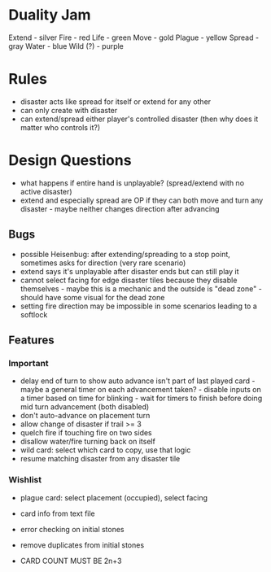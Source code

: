 # Duality Jam

Extend - silver
Fire - red
Life - green
Move - gold
Plague - yellow
Spread - gray
Water - blue
Wild (?) - purple

# Rules

- disaster acts like spread for itself or extend for any other
- can only create with disaster
- can extend/spread either player's controlled disaster (then why does it matter who controls it?)

# Design Questions

- what happens if entire hand is unplayable? (spread/extend with no active disaster)
- extend and especially spread are OP if they can both move and turn any disaster
        - maybe neither changes direction after advancing

## Bugs

- possible Heisenbug: after extending/spreading to a stop point, sometimes asks
  for direction (very rare scenario)
- extend says it's unplayable after disaster ends but can still play it
- cannot select facing for edge disaster tiles because they disable themselves
        - maybe this is a mechanic and the outside is "dead zone"
        - should have some visual for the dead zone
- setting fire direction may be impossible in some scenarios leading to a softlock

## Features

### Important

- delay end of turn to show auto advance isn't part of last played card
        - maybe a general timer on each advancement taken?
        - disable inputs on a timer based on time for blinking
        - wait for timers to finish before doing mid turn advancement (both disabled)
- don't auto-advance on placement turn
- allow change of disaster if trail >= 3
- quelch fire if touching fire on two sides
- disallow water/fire turning back on itself
- wild card: select which card to copy, use that logic
- resume matching disaster from any disaster tile

### Wishlist

- plague card: select placement (occupied), select facing
- card info from text file
- error checking on initial stones
- remove duplicates from initial stones

- CARD COUNT MUST BE 2n+3
